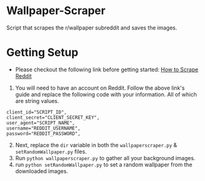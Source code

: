 # Wallpaper-Scraper
Script that scrapes the r/wallpaper subreddit and saves the images.

# Getting Setup
- Please checkout the following link before getting started: [How to Scrape Reddit](https://www.storybench.org/how-to-scrape-reddit-with-python/)
1. You will need to have an account on Reddit. Follow the above link's guide and replace the following code with your information. All of which are string values. 

```
client_id="SCRIPT_ID",
client_secret="CLIENT_SECRET_KEY",
user_agent="SCRIPT_NAME",
username="REDDIT_USERNAME",
password="REDDIT_PASSWORD",
```

2. Next, replace the `dir` variable in both the `wallpaperscraper.py` & `setRandomWallpaper.py` files.
3. Run `python wallpaperscraper.py` to gather all your background images.
4. run `python setRandomWallpaper.py` to set a random wallpaper from the downloaded images.
